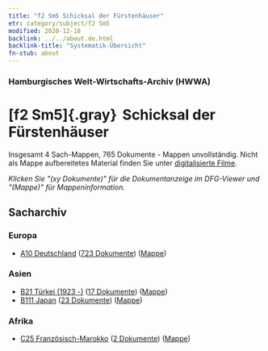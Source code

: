 ```yaml
---
title: "f2 Sm5 Schicksal der Fürstenhäuser"
etr: category/subject/f2 Sm5
modified: 2020-12-18
backlink: ../../about.de.html
backlink-title: "Systematik-Übersicht"
fn-stub: about
---
```


### Hamburgisches Welt-Wirtschafts-Archiv (HWWA)
# [f2 Sm5]{.gray}&#8201; Schicksal der Fürstenhäuser&#160; 




Insgesamt 4 Sach-Mappen, 765 Dokumente - Mappen unvollständig.
Nicht als Mappe aufbereitetes Material finden Sie unter [digitalisierte Filme](/film/h1_sh).

_Klicken Sie "(xy Dokumente)" für die Dokumentanzeige im DFG-Viewer und "(Mappe)" für Mappeninformation._

## Sacharchiv




### Europa

- [A10 Deutschland](../../../geo/about.de.html#A10) (<a href="https://dfg-viewer.de/show/?tx_dlf[id]=https://pm20.zbw.eu/mets/sh/1261xx/126128/1442xx/144291/public.mets.de.xml" target="_blank">723 Dokumente</a>) ([Mappe](http://purl.org/pressemappe20/folder/sh/126128,144291))

### Asien

- [B21 Türkei (1923 -)](../../../geo/about.de.html#B21) (<a href="https://dfg-viewer.de/show/?tx_dlf[id]=https://pm20.zbw.eu/mets/sh/1411xx/141111/1442xx/144291/public.mets.de.xml" target="_blank">17 Dokumente</a>) ([Mappe](http://purl.org/pressemappe20/folder/sh/141111,144291))
- [B111 Japan](../../../geo/about.de.html#B111) (<a href="https://dfg-viewer.de/show/?tx_dlf[id]=https://pm20.zbw.eu/mets/sh/1412xx/141272/1442xx/144291/public.mets.de.xml" target="_blank">23 Dokumente</a>) ([Mappe](http://purl.org/pressemappe20/folder/sh/141272,144291))

### Afrika

- [C25 Französisch-Marokko](../../../geo/about.de.html#C25) (<a href="https://dfg-viewer.de/show/?tx_dlf[id]=https://pm20.zbw.eu/mets/sh/1413xx/141358/1442xx/144291/public.mets.de.xml" target="_blank">2 Dokumente</a>) ([Mappe](http://purl.org/pressemappe20/folder/sh/141358,144291))


